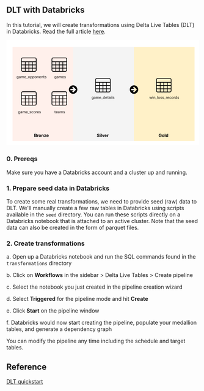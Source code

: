 ## DLT with Databricks

In this tutorial, we will create transformations using Delta Live Tables (DLT) in Databricks.
Read the full article [here](https://rxhl.notion.site/dbt-vs-Delta-Live-Tables-42e732a8c4ba450595897eb73832ce95).

![Tables](/assets/zones.png)

### 0. Prereqs

Make sure you have a Databricks account and a cluster up and running.

### 1. Prepare seed data in Databricks

To create some real transformations, we need to provide seed (raw) data to DLT.
We'll manually create a few raw tables in Databricks using scripts available in the `seed` directory.
You can run these scripts directly on a Databricks notebook that is attached to an active cluster.
Note that the seed data can also be created in the form of parquet files.

### 2. Create transformations

a. Open up a Databricks notebook and run the SQL commands found in the `transformations` directory

b. Click on **Workflows** in the sidebar > Delta Live Tables > Create pipeline

c. Select the notebook you just created in the pipeline creation wizard

d. Select **Triggered** for the pipeline mode and hit **Create**

e. Click **Start** on the pipeline window

f. Databricks would now start creating the pipeline, populate your medallion tables, and generate a dependency graph

You can modify the pipeline any time including the schedule and target tables.

## Reference

[DLT quickstart](https://docs.databricks.com/data-engineering/delta-live-tables/delta-live-tables-quickstart.html)
